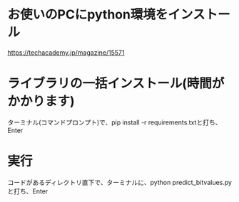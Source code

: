 # お使いのPCにpython環境をインストール
https://techacademy.jp/magazine/15571

# ライブラリの一括インストール(時間がかかります)
ターミナル(コマンドプロンプト)で、pip install -r requirements.txtと打ち、Enter

# 実行
コードがあるディレクトリ直下で、ターミナルに、python predict_bitvalues.pyと打ち、Enter

